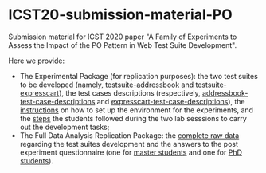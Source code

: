 # ICST20-submission-material-PO
Submission material for ICST 2020 paper "A Family of Experiments to Assess the Impact of the PO Pattern in Web Test Suite Development".


Here we provide:
 
- The Experimental Package (for replication purposes): the two test suites to be developed (namely, [testsuite-addressbook](https://github.com/anon-icst20/ICST20-submission-material-PO/tree/master/testsuite-addressbook) and [testsuite-expresscart](https://github.com/anon-icst20/ICST20-submission-material-PO/tree/master/testsuite-expresscart)), the test cases descriptions (respectively, [addressbook-test-case-descriptions](https://github.com/anon-icst20/ICST20-submission-material-PO/blob/master/material/addressbook-test-case-descriptions.pdf) and [expresscart-test-case-descriptions](https://github.com/anon-icst20/ICST20-submission-material-PO/blob/master/material/expresscart-test-case-descriptions.pdf)), the [instructions](https://github.com/anon-icst20/ICST20-submission-material-PO/blob/master/material/instructions-environment-setup.pdf) on how to set up the environment for the experiments, and the [steps](https://github.com/anon-icst20/ICST20-submission-material-PO/blob/master/material/procedure-for-labs.pdf) the students followed during the two lab sesssions to carry out the development tasks;
- The Full Data Analysis Replication Package: the [complete raw data](https://github.com/anon-icst20/ICST20-submission-material-PO/blob/master/data-for-analysis-anonymized.csv) regarding the test suites development and the answers to the post experiment questionnaire (one for [master students](https://github.com/anon-icst20/ICST20-submission-material-PO/blob/master/survey-msc-anonymized.csv) and one for [PhD students](https://github.com/anon-icst20/ICST20-submission-material-PO/blob/master/survey-phd-anonymized.csv)).
